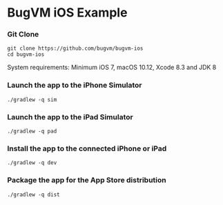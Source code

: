# BugVM iOS Example

### Git Clone

```
git clone https://github.com/bugvm/bugvm-ios
cd bugvm-ios

```

System requirements: Minimum iOS 7, macOS 10.12, Xcode 8.3 and JDK 8


### Launch the app to the iPhone Simulator

```
./gradlew -q sim
```

### Launch the app to the iPad Simulator

```
./gradlew -q pad
```

### Install the app to the connected iPhone or iPad

```
./gradlew -q dev
```

### Package the app for the App Store distribution

```
./gradlew -q dist
```